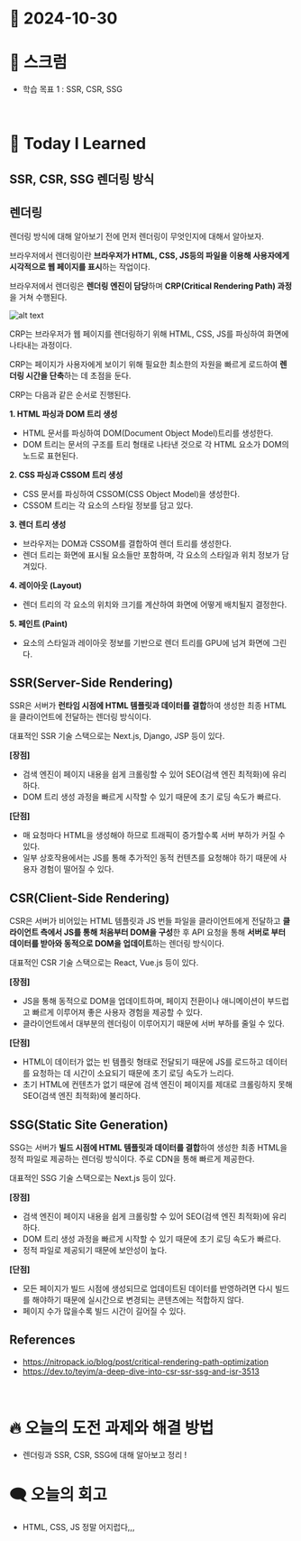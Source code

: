 # 📆 2024-10-30


# 🔔 스크럼

- 학습 목표 1 : SSR, CSR, SSG

<br/>

# 🚀 Today I Learned

## SSR, CSR, SSG 렌더링 방식

## 렌더링

렌더링 방식에 대해 알아보기 전에 먼저 렌더링이 무엇인지에 대해서 알아보자.

브라우저에서 렌더링이란 **브라우저가 HTML, CSS, JS등의 파일을 이용해 사용자에게 시각적으로 웹 페이지를 표시**하는 작업이다.

브라우저에서 렌더링은 **렌더링 엔진이 담당**하며 **CRP(Critical Rendering Path) 과정**을 거쳐 수행된다.

![alt text](https://cdn-aahbe.nitrocdn.com/atRjhaAsMHbPaZMOukHscOVOXfGAsiqT/assets/images/optimized/rev-1074f35/nitropack.ams3.cdn.digitaloceanspaces.com/upload/blog/critical-rendering-path_432eab1db4.png)

CRP는 브라우저가 웹 페이지를 렌더링하기 위해 HTML, CSS, JS를 파싱하여 화면에 나타내는 과정이다. 

CRP는 페이지가 사용자에게 보이기 위해 필요한 최소한의 자원을 빠르게 로드하여 **렌더링 시간을 단축**하는 데 초점을 둔다.

CRP는 다음과 같은 순서로 진행된다.

**1. HTML 파싱과 DOM 트리 생성**
- HTML 문서를 파싱하여 DOM(Document Object Model)트리를 생성한다. 
- DOM 트리는 문서의 구조를 트리 형태로 나타낸 것으로 각 HTML 요소가 DOM의 노드로 표현된다.

**2. CSS 파싱과 CSSOM 트리 생성**
- CSS 문서를 파싱하여 CSSOM(CSS Object Model)을 생성한다.
- CSSOM 트리는 각 요소의 스타일 정보를 담고 있다.

**3. 렌더 트리 생성**
- 브라우저는 DOM과 CSSOM를 결합하여 렌더 트리를 생성한다. 
- 렌더 트리는 화면에 표시될 요소들만 포함하며, 각 요소의 스타일과 위치 정보가 담겨있다. 

**4. 레이아웃 (Layout)**
- 렌더 트리의 각 요소의 위치와 크기를 계산하여 화면에 어떻게 배치될지 결정한다.

**5. 페인트 (Paint)**
- 요소의 스타일과 레이아웃 정보를 기반으로 렌더 트리를 GPU에 넘겨 화면에 그린다.

## SSR(Server-Side Rendering)

SSR은 서버가 **런타임 시점에 HTML 템플릿과 데이터를 결합**하여 생성한 최종 HTML을 클라이언트에 전달하는 렌더링 방식이다. 

대표적인 SSR 기술 스택으로는 Next.js, Django, JSP 등이 있다.

**[장점]**
- 검색 엔진이 페이지 내용을 쉽게 크롤링할 수 있어 SEO(검색 엔진 최적화)에 유리하다.
- DOM 트리 생성 과정을 빠르게 시작할 수 있기 때문에 초기 로딩 속도가 빠르다.

**[단점]**
- 매 요청마다 HTML을 생성해야 하므로 트래픽이 증가할수록 서버 부하가 커질 수 있다.
- 일부 상호작용에서는 JS를 통해 추가적인 동적 컨텐츠를 요청해야 하기 때문에 사용자 경험이 떨어질 수 있다. 

## CSR(Client-Side Rendering)
CSR은 서버가 비어있는 HTML 템플릿과 JS 번들 파일을 클라이언트에게 전달하고 **클라이언트 측에서 JS를 통해 처음부터 DOM을 구성**한 후 API 요청을 통해 **서버로 부터 데이터를 받아와 동적으로 DOM을 업데이트**하는 렌더링 방식이다.

대표적인 CSR 기술 스택으로는 React, Vue.js 등이 있다.

**[장점]**
- JS을 통해 동적으로 DOM을 업데이트하며, 페이지 전환이나 애니메이션이 부드럽고 빠르게 이루어져 좋은 사용자 경험을 제공할 수 있다.
- 클라이언트에서 대부분의 렌더링이 이루어지기 때문에 서버 부하를 줄일 수 있다.

**[단점]**
- HTML이 데이터가 없는 빈 템플릿 형태로 전달되기 때문에 JS를 로드하고 데이터를 요청하는 데 시간이 소요되기 때문에 초기 로딩 속도가 느리다.
- 초기 HTML에 컨텐츠가 없기 때문에 검색 엔진이 페이지를 제대로 크롤링하지 못해 SEO(검색 엔진 최적화)에 불리하다.

## SSG(Static Site Generation)
SSG는 서버가 **빌드 시점에 HTML 템플릿과 데이터를 결합**하여 생성한 최종 HTML을 정적 파일로 제공하는 렌더링 방식이다. 주로 CDN을 통해 빠르게 제공한다.

대표적인 SSG 기술 스택으로는 Next.js 등이 있다.

**[장점]**
- 검색 엔진이 페이지 내용을 쉽게 크롤링할 수 있어 SEO(검색 엔진 최적화)에 유리하다.
- DOM 트리 생성 과정을 빠르게 시작할 수 있기 때문에 초기 로딩 속도가 빠르다.
- 정적 파일로 제공되기 때문에 보안성이 높다.

**[단점]**
- 모든 페이지가 빌드 시점에 생성되므로 업데이트된 데이터를 반영하려면 다시 빌드를 해야하기 때문에 실시간으로 변경되는 콘텐츠에는 적합하지 않다.
- 페이지 수가 많을수록 빌드 시간이 길어질 수 있다.

## References
- https://nitropack.io/blog/post/critical-rendering-path-optimization
- https://dev.to/teyim/a-deep-dive-into-csr-ssr-ssg-and-isr-3513

<br/>

# 🔥 오늘의 도전 과제와 해결 방법

- 렌더링과 SSR, CSR, SSG에 대해 알아보고 정리 !

# 🗨️ 오늘의 회고

- HTML, CSS, JS 정말 어지럽다,,,


<!--
- 오늘의 학습 경험에 대한 자유로운 생각이나 느낀 점을 기록합니다.
- 성공적인 점, 개선해야 할 점, 새롭게 시도하고 싶은 방법 등을 포함할 수 있습니다.-->

